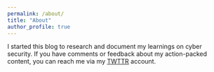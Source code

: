 ```yaml
---
permalink: /about/
title: "About"
author_profile: true
---
```


I started this blog to research and document my learnings on cyber security.
If you have comments or feedback about my action-packed content, you can reach me 
via my [TWTTR](https://twitter.com/kirushanR) account.






